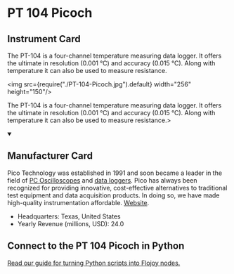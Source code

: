 
# PT 104 Picoch

## Instrument Card

<div className="flex">

<div>

The PT-104 is a four-channel temperature measuring data logger. It offers the ultimate in resolution (0.001 °C) and accuracy (0.015 °C). Along with temperature it can also be used to measure resistance.

</div>

<img src={require("./PT-104-Picoch.jpg").default} width="256" height="150"/>

</div>

The PT-104 is a four-channel temperature measuring data logger. It offers the ultimate in resolution (0.001 °C) and accuracy (0.015 °C). Along with temperature it can also be used to measure resistance.>

<details open>
<summary><h2>Manufacturer Card</h2></summary>

Pico Technology was established in 1991 and soon became a leader in the field of [PC Oscilloscopes](https://www.picotech.com/products/oscilloscope) and [data loggers](https://www.picotech.com/products/data-logger).
Pico has always been recognized for providing innovative, cost-effective alternatives to traditional test equipment and data acquisition products. In doing so, we have made high-quality instrumentation affordable. <a href="https://www.picotech.com/">Website</a>.

<ul>
  <li>Headquarters: Texas, United States</li>
  <li>Yearly Revenue (millions, USD): 24.0</li>
</ul>
</details>

## Connect to the PT 104 Picoch in Python

[Read our guide for turning Python scripts into Flojoy nodes.](https://docs.flojoy.ai/custom-nodes/creating-custom-node/)


